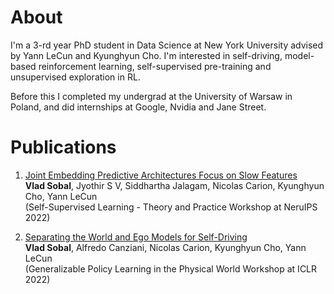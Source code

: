 # About
I'm a 3-rd year PhD student in Data Science at New York University advised by Yann LeCun and Kyunghyun Cho.
I'm interested in self-driving, model-based reinforcement learning, self-supervised pre-training and unsupervised exploration in RL.

Before this I completed my undergrad at the University of Warsaw in Poland,
and did internships at Google, Nvidia and Jane Street.

# Publications
1. [Joint Embedding Predictive Architectures Focus on Slow Features](https://arxiv.org/abs/2211.10831)\
   **Vlad Sobal**, Jyothir S V, Siddhartha Jalagam, Nicolas Carion, Kyunghyun Cho, Yann LeCun\
   (Self-Supervised Learning - Theory and Practice Workshop at NeruIPS 2022)

2. [Separating the World and Ego Models for Self-Driving](https://arxiv.org/abs/2204.07184)\
   **Vlad Sobal**, Alfredo Canziani, Nicolas Carion, Kyunghyun Cho, Yann LeCun\
   (Generalizable Policy Learning in the Physical World Workshop at ICLR 2022)
